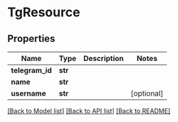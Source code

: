 # TgResource

## Properties
Name | Type | Description | Notes
------------ | ------------- | ------------- | -------------
**telegram_id** | **str** |  | 
**name** | **str** |  | 
**username** | **str** |  | [optional] 

[[Back to Model list]](../README.md#documentation-for-models) [[Back to API list]](../README.md#documentation-for-api-endpoints) [[Back to README]](../README.md)

